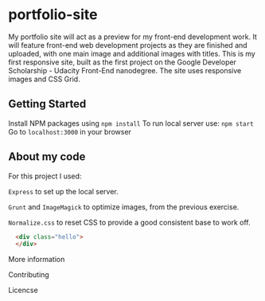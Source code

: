 # portfolio-site

My portfolio site will act as a preview for my front-end development work. It will feature front-end web development projects as they are finished and uploaded, with one main image and additional images with titles. This is my first responsive site, built as the first project on the Google Developer Scholarship - Udacity Front-End nanodegree. The site uses responsive images and CSS Grid.

## Getting Started

Install NPM packages using `npm install`
To run local server use: `npm start`
Go to `localhost:3000` in your browser 

## About my code
For this project I used: 

`Express` to set up the local server.

`Grunt` and `ImageMagick` to optimize images, from the previous exercise.

`Normalize.css` to reset CSS to provide a good consistent base to work off.

```html
  <div class="hello">
  </div>
```





More information

Contributing

Licencse




